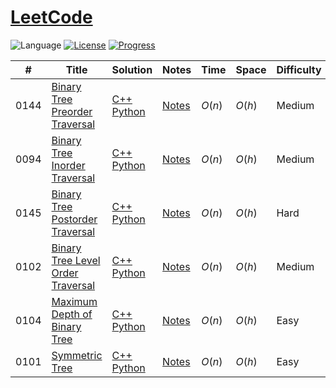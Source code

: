 # [LeetCode](https://leetcode.com/problemset/all/)

![Language](https://img.shields.io/badge/language-Python%20%2F%20C++%2011-orange.svg) [![License](https://img.shields.io/badge/license-MIT-blue.svg)](./LICENSE.md) [![Progress](https://img.shields.io/badge/progress-5%20%2F%201040-green.svg)](https://leetcode.com/problemset/all/)



| #    | Title                                    | Solution                               | Notes              | Time   | Space  | Difficulty | Remark    |
| ---- | ---------------------------------------- | -------------------------------------- | ------------------ | ------ | ------ | ---------- | --------- |
| 0144 | [Binary Tree Preorder Traversal][144]    | [C++][144-cpp]<br>[Python][144-python] | [Notes][144-notes] | $O(n)$ | $O(h)$ | Medium     | Recursion |
| 0094 | [Binary Tree Inorder Traversal][94]      | [C++][94-cpp]<br>[Python][94-python]   | [Notes][94-notes]  | $O(n)$ | $O(h)$ | Medium     | Recursion |
| 0145 | [Binary Tree Postorder Traversal][145]   | [C++][145-cpp]<br>[Python][145-python] | [Notes][145-notes] | $O(n)$ | $O(h)$ | Hard       | Recursion |
| 0102 | [Binary Tree Level Order Traversal][102] | [C++][102-cpp]<br>[Python][102-python] | [Notes][102-notes] | $O(n)$ | $O(h)$ | Medium     | Recursion |
| 0104 | [Maximum Depth of Binary Tree][104]      | [C++][104-cpp]<br>[Python][104-python] | [Notes][104-notes] | $O(n)$ | $O(h)$ | Easy       | Recursion |
| 0101 | [Symmetric Tree][101]                    | [C++][101-cpp]<br>[Python][101-python] | [Notes][101-notes] | $O(n)$ | $O(h)$ | Easy       | Recursion |



[144]: https://leetcode.com/problems/binary-tree-preorder-traversal/
[144-notes]:   ./solutions/0144.binary-tree-preorder-traversal/
[144-cpp]:       ./solutions/0144.binary-tree-preorder-traversal/cpp/
[144-python]: ./solutions/0144.binary-tree-preorder-traversal/python/


[94]: https://leetcode.com/problems/binary-tree-inorder-traversal/
[94-notes]:   ./solutions/0094.binary-tree-inorder-traversal/
[94-cpp]:       ./solutions/0094.binary-tree-inorder-traversal/cpp/
[94-python]: ./solutions/0094.binary-tree-inorder-traversal/python/


[145]: https://leetcode.com/problems/binary-tree-postorder-traversal/
[145-notes]:   ./solutions/0145.binary-tree-postorder-traversal/
[145-cpp]:       ./solutions/0145.binary-tree-postorder-traversal/cpp/
[145-python]: ./solutions/0145.binary-tree-postorder-traversal/python/

[102]: https://leetcode.com/problems/binary-tree-level-order-traversal/
[102-notes]:   ./solutions/0102.binary-tree-level-order-traversal/
[102-cpp]:       ./solutions/0102.binary-tree-level-order-traversal/cpp/
[102-python]: ./solutions/0102.binary-tree-level-order-traversal/python/


[104]: https://leetcode.com/problems/maximum-depth-of-binary-tree/
[104-notes]:    ./solutions/0104.maximum-depth-of-binary-tree/
[104-cpp]:       ./solutions/0104.maximum-depth-of-binary-tree/cpp/
[104-python]: ./solutions/0104.maximum-depth-of-binary-tree/python/


[101]: https://leetcode.com/problems/symmetric-tree/
[101-notes]:    ./solutions/0101.symmetric-tree/
[101-cpp]:       ./solutions/0101.symmetric-tree/cpp/
[101-python]: ./solutions/0101.symmetric-tree/python/

